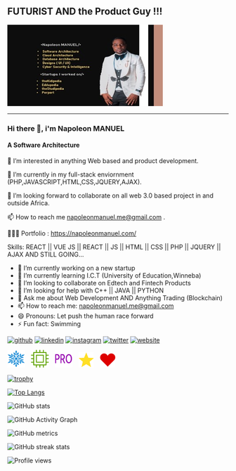 ## FUTURIST AND the Product Guy !!!
![CHEESE!](blog1.jpg)
__________________________________________________________________________________________________________________________

### Hi there 👋, i'm Napoleon MANUEL
#### A Software Architecture  

👀 I’m interested in anything Web based and product development.

🌱 I’m currently in my full-stack enviornment (PHP,JAVASCRIPT,HTML,CSS,JQUERY,AJAX).

💞️ I’m looking forward to collaborate on all web 3.0 based project in and outside Africa.

📫 How to reach me napoleonmanuel.me@gmail.com .

👨🏻‍💻 Portfolio : https://napoleonmanuel.com/

Skills: REACT || VUE JS || REACT ||  JS ||  HTML || CSS || PHP || JQUERY || AJAX AND STILL GOING...

- 🔭 I’m currently working on a new startup 
- 🌱 I’m currently learning I.C.T (University of Education,Winneba) 
- 👯 I’m looking to collaborate on Edtech and Fintech Products 
- 🤔 I’m looking for help with C++ || JAVA || PYTHON  
- 💬 Ask me about Web Development AND Anything Trading (Blockchain)
- 📫 How to reach me: napoleonmanuel.me@gmail.com 
- 😄 Pronouns: Let push the human race forward 
- ⚡ Fun fact: Swimming  


[<img src='https://cdn.jsdelivr.net/npm/simple-icons@3.0.1/icons/github.svg' alt='github' height='40'>](https://github.com/poleon007)  [<img src='https://cdn.jsdelivr.net/npm/simple-icons@3.0.1/icons/linkedin.svg' alt='linkedin' height='40'>](https://www.linkedin.com/in/poleon-inc-405929127/)  [<img src='https://cdn.jsdelivr.net/npm/simple-icons@3.0.1/icons/instagram.svg' alt='instagram' height='40'>](https://www.instagram.com/iamnapoleonmanuel/)  [<img src='https://cdn.jsdelivr.net/npm/simple-icons@3.0.1/icons/twitter.svg' alt='twitter' height='40'>](https://twitter.com/poleon87932656)  [<img src='https://cdn.jsdelivr.net/npm/simple-icons@3.0.1/icons/icloud.svg' alt='website' height='40'>](www.napoleonmanuel.com)  

<a href='https://archiveprogram.github.com/'><img src='https://raw.githubusercontent.com/acervenky/animated-github-badges/master/assets/acbadge.gif' width='40' height='40'></a> <a href='https://docs.github.com/en/developers'><img src='https://raw.githubusercontent.com/acervenky/animated-github-badges/master/assets/devbadge.gif' width='40' height='40'></a> <a href='https://github.com/pricing'><img src='https://raw.githubusercontent.com/acervenky/animated-github-badges/master/assets/pro.gif' width='40' height='40'></a> <a href='https://stars.github.com/'><img src='https://raw.githubusercontent.com/acervenky/animated-github-badges/master/assets/starbadge.gif' width='35' height='35'></a> <a href='https://docs.github.com/en/github/supporting-the-open-source-community-with-github-sponsors'><img src='https://raw.githubusercontent.com/acervenky/animated-github-badges/master/assets/sponsorbadge.gif' width='35' height='35'></a> 

[![trophy](https://github-profile-trophy.vercel.app/?username=poleon007)](https://github.com/ryo-ma/github-profile-trophy)

[![Top Langs](https://github-readme-stats.vercel.app/api/top-langs/?username=poleon007)](https://github.com/anuraghazra/github-readme-stats)

![GitHub stats](https://github-readme-stats.vercel.app/api?username=poleon007&show_icons=true)  

![GitHub Activity Graph](https://activity-graph.herokuapp.com/graph?username=poleon007)  

![GitHub metrics](https://metrics.lecoq.io/poleon007)  

![GitHub streak stats](https://github-readme-streak-stats.herokuapp.com/?user=poleon007)  

![Profile views](https://gpvc.arturio.dev/poleon007)  

<!---
poleon007/poleon007 is a ✨ special ✨ repository because its `README.md` (this file) appears on your GitHub profile.
You can click the Preview link to take a look at your changes.
--->

